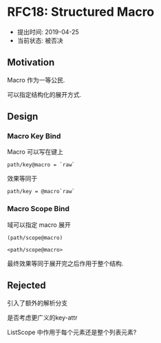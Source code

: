 RFC18: Structured Macro
=======================

- 提出时间: 2019-04-25
- 当前状态: 被否决

## Motivation

Macro 作为一等公民.

可以指定结构化的展开方式.


## Design

### Macro Key Bind

Macro 可以写在键上

```arc
path/key@macro = `raw`
```

效果等同于

```arc
path/key = @macro`raw`
```

### Macro Scope Bind

域可以指定 macro 展开

```arc
(path/scope@macro)

<path/scope@macro>
```

最终效果等同于展开完之后作用于整个结构.

## Rejected

引入了额外的解析分支

是否考虑更广义的key-attr


ListScope 中作用于每个元素还是整个列表元素?
